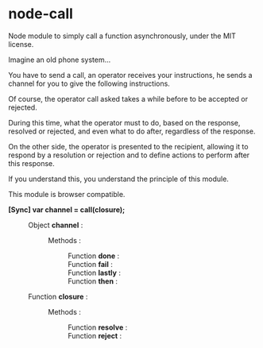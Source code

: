 node-call
=========

Node module to simply call a function asynchronously, under the MIT license.


Imagine an old phone system...

You have to send a call, an operator receives your instructions, he sends a channel for you to give the following instructions.

Of course, the operator call asked takes a while before to be accepted or rejected.

During this time, what the operator must to do, based on the response, resolved or rejected, and even what to do after, regardless of the response.

On the other side, the operator is presented to the recipient, allowing it to respond by a resolution or rejection and to define actions to perform after this response.


If you understand this, you understand the principle of this module.


This module is browser compatible.


<dl>
    <dt>
        <strong>[Sync] var channel = call(closure);</strong>
    </dt>
    <dd>
        <dl>
            <dt>
                Object <strong>channel</strong> :
            </dt>
            <dd>
                <dl>
                    <dt>
                        Methods :
                    </dt>
                    <dd>
                        <dl>
                            <dt>
                                Function <strong>done</strong> :
                            </dt>
                            <dd>
                            </dd>
                            <dt>
                                Function <strong>fail</strong> :
                            </dt>
                            <dd>
                            </dd>
                            <dt>
                                Function <strong>lastly</strong> :
                            </dt>
                            <dd>
                            </dd>
                            <dt>
                                Function <strong>then</strong> :
                            </dt>
                            <dd>
                            </dd>
                        </dl>
                    </dd>
                </dl>
            </dd>
            <dt>
                Function <strong>closure</strong> :
            </dt>
            <dd>
                <dl>
                    <dt>
                        Methods :
                    </dt>
                    <dd>
                        <dl>
                            <dt>
                                Function <strong>resolve</strong> :
                            </dt>
                            <dd>
                            </dd>
                            <dt>
                                Function <strong>reject</strong> :
                            </dt>
                            <dd>
                            </dd>
                        </dl>
                    </dd>
                </dl>
            </dd>
        </dl>
    </dd>
    <dt>
    </dt>
    <dd>
    </dd>
    <dt>
    </dt>
    <dd>
    </dd>
    <dt>
    </dt>
    <dd>
    </dd>
</dl>
